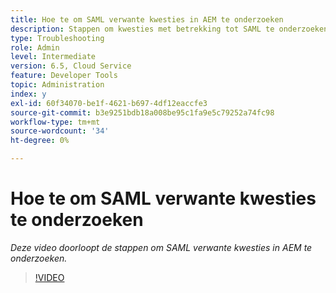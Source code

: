 ```yaml
---
title: Hoe te om SAML verwante kwesties in AEM te onderzoeken
description: Stappen om kwesties met betrekking tot SAML te onderzoeken
type: Troubleshooting
role: Admin
level: Intermediate
version: 6.5, Cloud Service
feature: Developer Tools
topic: Administration
index: y
exl-id: 60f34070-be1f-4621-b697-4df12eaccfe3
source-git-commit: b3e9251bdb18a008be95c1fa9e5c79252a74fc98
workflow-type: tm+mt
source-wordcount: '34'
ht-degree: 0%

---
```


# Hoe te om SAML verwante kwesties te onderzoeken

*Deze video doorloopt de stappen om SAML verwante kwesties in AEM te onderzoeken.*

>[!VIDEO](https://video.tv.adobe.com/v/335466?quality=12&learn=on)
